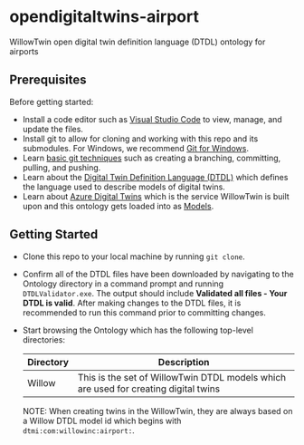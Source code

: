 # opendigitaltwins-airport
WillowTwin open digital twin definition language (DTDL) ontology for airports

## Prerequisites

Before getting started:
* Install a code editor such as [Visual Studio Code](https://code.visualstudio.com/) to view, manage, and update the files.
* Install git to allow for cloning and working with this repo and its submodules. For Windows, we recommend [Git for Windows](https://gitforwindows.org/).
* Learn [basic git techniques](https://docs.github.com/en/github/using-git) such as creating a branching, committing, pulling, and pushing.
* Learn about the [Digital Twin Definition Language (DTDL)](https://github.com/Azure/opendigitaltwins-dtdl/blob/master/DTDL/v2/dtdlv2.md) which defines the language used to describe models of digital twins.
* Learn about [Azure Digital Twins](https://docs.microsoft.com/en-us/azure/digital-twins/) which is the service WillowTwin is built upon and this ontology gets loaded into as [Models](https://docs.microsoft.com/en-us/azure/digital-twins/concepts-models).

## Getting Started

* Clone this repo to your local machine by running `git clone`.

* Confirm all of the DTDL files have been downloaded by navigating to the Ontology directory in a command prompt and running `DTDLValidator.exe`. The output should include **Validated all files - Your DTDL is valid**. After making changes to the DTDL files, it is recommended to run this command prior to committing changes.

* Start browsing the Ontology which has the following top-level directories:

    | Directory | Description |
    | --------- | ----------- |
    | Willow | This is the set of WillowTwin DTDL models which are used for creating digital twins |

    NOTE: When creating twins in the WillowTwin, they are always based on a Willow DTDL model id which begins with `dtmi:com:willowinc:airport:`.